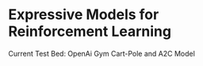 # Expressive Models for Reinforcement Learning

Current Test Bed: OpenAi Gym Cart-Pole and A2C Model
